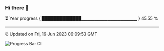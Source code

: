 ### Hi there 👋

⏳ Year progress { █████████████▁▁▁▁▁▁▁▁▁▁▁▁▁▁▁▁▁ } 45.55 %

---

⏰ Updated on Fri, 16 Jun 2023 06:09:53 GMT

![Progress Bar CI](https://github.com/Shyam-Makwana/GitHub-Actions-Demo/workflows/Progress%20Bar%20CI/badge.svg)
